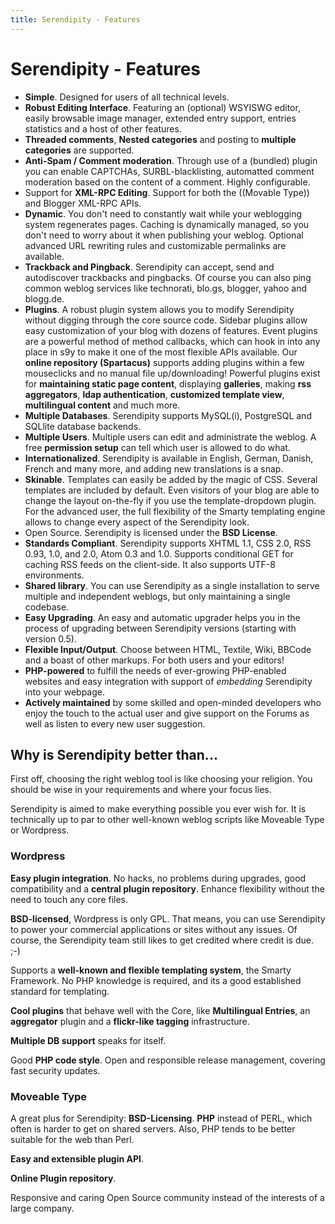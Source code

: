 ```yaml
---
title: Serendipity - Features
---
```


# Serendipity - Features

* **Simple**. Designed for users of all technical levels.
* **Robust Editing Interface**. Featuring an (optional) WSYISWG editor, easily browsable image manager, extended entry support, entries statistics and a host of other features.
* **Threaded comments**, **Nested categories** and posting to **multiple categories** are supported.
* **Anti-Spam / Comment moderation**. Through use of a (bundled) plugin you can enable CAPTCHAs, SURBL-blacklisting, automatted comment moderation based on the content of a comment. Highly configurable.
* Support for **XML-RPC Editing**. Support for both the ((Movable Type)) and Blogger XML-RPC APIs.
* **Dynamic**. You don't need to constantly wait while your weblogging system regenerates pages. Caching is dynamically managed, so you don't need to worry about it when publishing your weblog. Optional advanced URL rewriting rules and customizable permalinks are available.
* **Trackback and Pingback**. Serendipity can accept, send and autodiscover trackbacks and pingbacks. Of course you can also ping common weblog services like technorati, blo.gs, blogger, yahoo and blogg.de.
* **Plugins**. A robust plugin system allows you to modify Serendipity without digging through the core source code. Sidebar plugins allow easy customization of your blog with dozens of features. Event plugins are a powerful method of method callbacks, which can hook in into any place in s9y to make it one of the most flexible APIs available. Our **online repository (Spartacus)** supports adding plugins within a few mouseclicks and no manual file up/downloading! Powerful plugins exist for **maintaining static page content**, displaying **galleries**, making **rss aggregators**, **ldap authentication**, **customized template view**, **multilingual content** and much more.
* **Multiple Databases**. Serendipity supports MySQL(i), PostgreSQL and SQLlite database backends.
* **Multiple Users**. Multiple users can edit and administrate the weblog. A free **permission setup** can tell which user is allowed to do what.
* **Internationalized**. Serendipity is available in English, German, Danish, French and many more, and adding new translations is a snap.
* **Skinable**. Templates can easily be added by the magic of CSS. Several templates are included by default. Even visitors of your blog are able to change the layout on-the-fly if you use the template-dropdown plugin. For the advanced user, the full flexibility of the Smarty templating engine allows to change every aspect of the Serendipity look. 
* Open Source. Serendipity is licensed under the **BSD License**.
* **Standards Compliant**. Serendipity supports XHTML 1.1, CSS 2.0, RSS 0.93, 1.0, and 2.0, Atom 0.3 and 1.0. Supports conditional GET for caching RSS feeds on the client-side. It also supports UTF-8 environments.
* **Shared library**. You can use Serendipity as a single installation to serve multiple and independent weblogs, but only maintaining a single codebase.
* **Easy Upgrading**. An easy and automatic upgrader helps you in the process of upgrading between Serendipity versions (starting with version 0.5).
* **Flexible Input/Output**. Choose between HTML, Textile, Wiki, BBCode and a boast of other markups. For both users and your editors!
* **PHP-powered** to fulfill the needs of ever-growing PHP-enabled websites and easy integration with support of *embedding* Serendipity into your webpage.
* **Actively maintained** by some skilled and open-minded developers who enjoy the touch to the actual user and give support on the Forums as well as listen to every new user suggestion.

## Why is Serendipity better than...

First off, choosing the right weblog tool is like choosing your religion. You should be wise in your requirements and where your focus lies.

Serendipity is aimed to make everything possible you ever wish for. It is technically up to par to other well-known weblog scripts like Moveable Type or Wordpress.

### Wordpress

**Easy plugin integration**. No hacks, no problems during upgrades, good compatibility and a **central plugin repository**. Enhance flexibility without the need to touch any core files.

**BSD-licensed**, Wordpress is only GPL. That means, you can use Serendipity to power your commercial applications or sites without any issues. Of course, the Serendipity team still likes to get credited where credit is due. ;-)

Supports a **well-known and flexible templating system**, the Smarty Framework. No PHP knowledge is required, and its a good established standard for templating.

**Cool plugins** that behave well with the Core, like **Multilingual Entries**, an **aggregator** plugin and a **flickr-like tagging** infrastructure.

**Multiple DB support** speaks for itself.

Good **PHP code style**. Open and responsible release management, covering fast security updates.

### Moveable Type

A great plus for Serendipity: **BSD-Licensing**. **PHP** instead of PERL, which often is harder to get on shared servers. Also, PHP tends to be better suitable for the web than Perl.

**Easy and extensible plugin API**.

**Online Plugin repository**.

Responsive and caring Open Source community instead of the interests of a large company.
